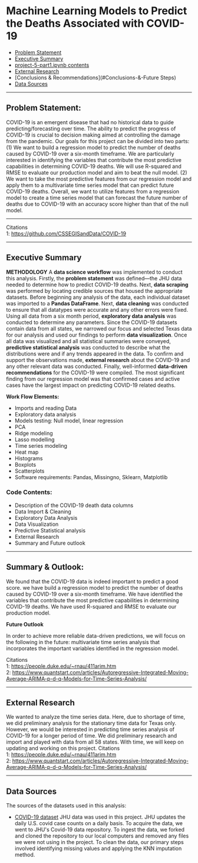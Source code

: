 # Machine Learning Models to Predict the Deaths Associated with COVID-19
- [Problem Statement](#Problem-Statement)
- [Executive Summary](#Executive-Summary)
- [project-5-part1.ipynb contents](#project-5-part1.ipynb-contents)
- [External Research](#External-Research)
- [Conclusions & Recommendations](#Conclusions-&-Future Steps)
- [Data Sources](#Data-Sources)

---
## Problem Statement:
COVID-19 is an emergent disease that had no historical data to guide predicting/forecasting over time. The ability to predict the progress of COVID-19 is crucial to decision making aimed at controlling the damage from the pandemic.
Our goals for this project can be divided into two parts:
(1) We want to build a regression model to predict the number of deaths caused by COVID-19 over a six-month timeframe. We are particularly interested in identifying the variables that contribute the most predictive capabilities in determining COVID-19 deaths. We will use R-squared and RMSE to evaluate our production model and aim to beat the null model.
(2) We want to take the most predictive features from our regression model and apply them to a multivariate time series model that can predict future COVID-19 deaths.
Overall, we want to utilize features from a regression model to create a time series model that can forecast the future number of deaths due to COVID-19 with an accuracy score higher than that of the null model.

---

Citations
<br>
1: https://github.com/CSSEGISandData/COVID-19

---

## Executive Summary

**METHODOLOGY**
A **data science workflow** was implemented to conduct this analysis. Firstly, the **problem statement** was defined—the JHU data needed to determine how to predict COVID-19 deaths. Next, **data scraping** was performed by locating credible sources that housed the appropriate datasets. Before beginning any analysis of the data, each individual dataset was imported to a **Pandas DataFrame**. Next, **data cleaning** was conducted to ensure that all datatypes were accurate and any other errors were fixed. Using all data from a six month period, **exploratory data analysis** was conducted to determine any parameters. Since the COVID-19 datasets contain data from all states, we narrowed our focus and selected Texas data for our analysis and used our findings to perform **data visualization**. Once all data was visualized and all statistical summaries were conveyed, **predictive statistical analysis** was conducted to describe what the distributions were and if any trends appeared in the data.  To confirm and support the observations made, **external research** about the COVID-19 and any other relevant data was conducted. Finally, well-informed **data-driven recommendations** for the COVID-19 were compiled. The most significant finding from our regression model was that confirmed cases and active cases have the largest impact on predicting COVID-19 related deaths.

**Work Flow Elements:**
- Imports and reading Data
- Exploratory data analysis
- Models testing: Null model, linear regression
- PCA
- Ridge modeling
- Lasso modelling
- Time series modeling
- Heat map
- Histograms
- Boxplots
- Scatterplots
- Software requirements: Pandas, Missingno, Sklearn, Matplotlib

### Code Contents:
- Description of the COVID-19 death data columns
- Data Import & Cleaning
- Exploratory Data Analysis
- Data Visualization
- Predictive Statistical analysis
- External Research
- Summary and Future outlook

---

## Summary & Outlook:
We found that the COVID-19 data is indeed important to predict a good score. we have build a regression model to predict the number of deaths caused by COVID-19 over a six-month timeframe. We have identified the variables that contribute the most predictive capabilities in determining COVID-19 deaths. We have used R-squared and RMSE to evaluate our production model.


**Future Outlook**

In order to achieve more reliable data-driven predictions, we will focus on the following in the future: multivariate time series analysis that incorporates the important variables identified in the regression model.

Citations
<br>
1: https://people.duke.edu/~rnau/411arim.htm
<br>
2: https://www.quantstart.com/articles/Autoregressive-Integrated-Moving-Average-ARIMA-p-d-q-Models-for-Time-Series-Analysis/

---

## External Research

We wanted to analyze the time series data. Here, due to shortage of time, we did preliminary analysis for the stationary time data for Texas only. However, we would be interested in predicting time series analysis of COVID-19 for a longer period of time. We did preliminary research and import and played with data from all 58 states. With time, we will keep on updating and working on this project.
Citations
<br>
1: https://people.duke.edu/~rnau/411arim.htm
<br>
2: https://www.quantstart.com/articles/Autoregressive-Integrated-Moving-Average-ARIMA-p-d-q-Models-for-Time-Series-Analysis/

---

## Data Sources
The sources of the datasets used in this analysis:
- [COVID-19 dataset](https://github.com/CSSEGISandData/COVID-19)
JHU data was used in this project. JHU updates the daily U.S. covid case counts on a daily basis. To acquire the data, we went to JHU's Covid-19 data repository. To ingest the data, we forked and cloned the repository to our local computers and removed any files we were not using in the project. To clean the data, our primary steps involved identifying missing values and applying the KNN imputation method.